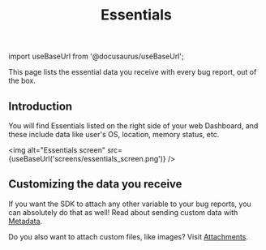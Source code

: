 ﻿---
id: essentials
title: Essentials
---
import useBaseUrl from '@docusaurus/useBaseUrl';

This page lists the essential data you receive with every bug report, out of the box.

## Introduction
You will find Essentials listed on the right side of your web Dashboard, and these include data like user's OS, location, memory status, etc.

<img
  alt="Essentials screen"
  src={useBaseUrl('screens/essentials_screen.png')}
/>


## Customizing the data you receive
If you want the SDK to attach any other variable to your bug reports, you can absolutely do that as well! Read about sending custom data with [Metadata](android/metadata.md).

Do you also want to attach custom files, like images? Visit [Attachments](/android/attachments.md).
